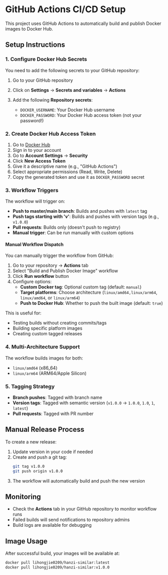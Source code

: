 # GitHub Actions CI/CD Setup

This project uses GitHub Actions to automatically build and publish Docker images to Docker Hub.

## Setup Instructions

### 1. Configure Docker Hub Secrets

You need to add the following secrets to your GitHub repository:

1. Go to your GitHub repository
2. Click on **Settings** → **Secrets and variables** → **Actions**
3. Add the following **Repository secrets**:

   - `DOCKER_USERNAME`: Your Docker Hub username
   - `DOCKER_PASSWORD`: Your Docker Hub access token (not your password!)

### 2. Create Docker Hub Access Token

1. Go to [Docker Hub](https://hub.docker.com/)
2. Sign in to your account
3. Go to **Account Settings** → **Security**
4. Click **New Access Token**
5. Give it a descriptive name (e.g., "GitHub Actions")
6. Select appropriate permissions (Read, Write, Delete)
7. Copy the generated token and use it as `DOCKER_PASSWORD` secret

### 3. Workflow Triggers

The workflow will trigger on:

- **Push to master/main branch**: Builds and pushes with `latest` tag
- **Push tags starting with 'v'**: Builds and pushes with version tags (e.g., `v1.0.0`)
- **Pull requests**: Builds only (doesn't push to registry)
- **Manual trigger**: Can be run manually with custom options

#### Manual Workflow Dispatch

You can manually trigger the workflow from GitHub:

1. Go to your repository → **Actions** tab
2. Select "Build and Publish Docker Image" workflow
3. Click **Run workflow** button
4. Configure options:
   - **Custom Docker tag**: Optional custom tag (default: `manual`)
   - **Target platforms**: Choose architecture (`linux/amd64,linux/arm64`, `linux/amd64`, or `linux/arm64`)
   - **Push to Docker Hub**: Whether to push the built image (default: `true`)

This is useful for:
- Testing builds without creating commits/tags
- Building specific platform images
- Creating custom tagged releases

### 4. Multi-Architecture Support

The workflow builds images for both:
- `linux/amd64` (x86_64)
- `linux/arm64` (ARM64/Apple Silicon)

### 5. Tagging Strategy

- **Branch pushes**: Tagged with branch name
- **Version tags**: Tagged with semantic version (`v1.0.0` → `1.0.0`, `1.0`, `1`, `latest`)
- **Pull requests**: Tagged with PR number

## Manual Release Process

To create a new release:

1. Update version in your code if needed
2. Create and push a git tag:
   ```bash
   git tag v1.0.0
   git push origin v1.0.0
   ```
3. The workflow will automatically build and push the new version

## Monitoring

- Check the **Actions** tab in your GitHub repository to monitor workflow runs
- Failed builds will send notifications to repository admins
- Build logs are available for debugging

## Image Usage

After successful build, your images will be available at:
```bash
docker pull lihongjie0209/hanzi-similar:latest
docker pull lihongjie0209/hanzi-similar:v1.0.0
```
